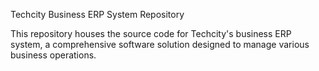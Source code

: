 Techcity Business ERP System Repository

This repository houses the source code for Techcity's business ERP system, a comprehensive software solution designed to manage various business operations.

